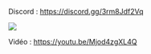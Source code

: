 Discord : https://discord.gg/3rm8Jdf2Vq

<img src="https://i.imgur.com/g3VFFuA.png">

Vidéo : https://youtu.be/Mjod4zgXL4Q
